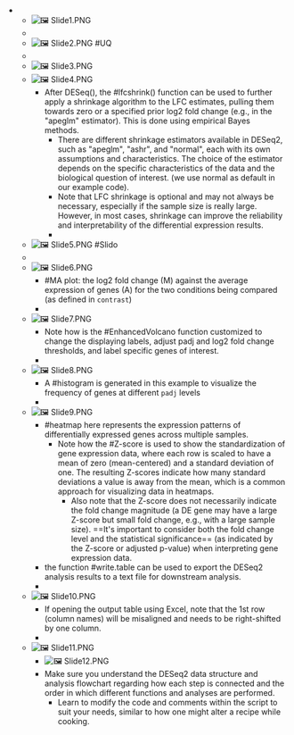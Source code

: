 -
	- ![🖼 Slide1.PNG](../assets/storages/logseq-plugin-multiple-assets/20240409_045729_Slide1.PNG)
	-
	- ![🖼 Slide2.PNG](../assets/storages/logseq-plugin-multiple-assets/20240409_045729_Slide2.PNG) #UQ
	-
	- ![🖼 Slide3.PNG](../assets/storages/logseq-plugin-multiple-assets/20240409_045730_Slide3.PNG)
	- ![🖼 Slide4.PNG](../assets/storages/logseq-plugin-multiple-assets/20240409_045730_Slide4.PNG)
		- After DESeq(), the #lfcshrink() function can be used to further apply a shrinkage algorithm to the LFC estimates, pulling them towards zero or a specified prior log2 fold change (e.g., in the "apeglm" estimator). This is done using empirical Bayes methods.
			- There are different shrinkage estimators available in DESeq2, such as "apeglm", "ashr", and "normal", each with its own assumptions and characteristics. The choice of the estimator depends on the specific characteristics of the data and the biological question of interest. (we use normal as default in our example code).
			- Note that LFC shrinkage is optional and may not always be necessary, especially if the sample size is really large. However, in most cases, shrinkage can improve the reliability and interpretability of the differential expression results.
			-
	- ![🖼 Slide5.PNG](../assets/storages/logseq-plugin-multiple-assets/20240409_045730_Slide5.PNG) #Slido
	-
	- ![🖼 Slide6.PNG](../assets/storages/logseq-plugin-multiple-assets/20240409_045730_Slide6.PNG)
		- #MA plot: the log2 fold change (M) against the average expression of genes (A) for the two conditions being compared (as defined in `contrast`)
		-
	- ![🖼 Slide7.PNG](../assets/storages/logseq-plugin-multiple-assets/20240409_045730_Slide7.PNG)
		- Note how is the #EnhancedVolcano function customized to change the displaying labels, adjust padj and log2 fold change thresholds, and label specific genes of interest.
		-
	- ![🖼 Slide8.PNG](../assets/storages/logseq-plugin-multiple-assets/20240409_045730_Slide8.PNG)
		- A #histogram is generated in this example to visualize the frequency of genes at different `padj` levels
		-
	- ![🖼 Slide9.PNG](../assets/storages/logseq-plugin-multiple-assets/20240409_045730_Slide9.PNG)
		- #heatmap here represents the expression patterns of differentially expressed genes across multiple samples.
			- Note how the #Z-score is used to show the standardization of gene expression data, where each row is scaled to have a mean of zero (mean-centered) and a standard deviation of one. The resulting Z-scores indicate how many standard deviations a value is away from the mean, which is a common approach for visualizing data in heatmaps.
				- Also note that the Z-score does not necessarily indicate the fold change magnitude (a DE gene may have a large Z-score but small fold change, e.g., with a large sample size).  ==It's important to consider both the fold change level and the statistical significance== (as indicated by the Z-score or adjusted p-value) when interpreting gene expression data.
		- the function #write.table can be used to export the DESeq2 analysis results to a text file for downstream analysis.
		-
	- ![🖼 Slide10.PNG](../assets/storages/logseq-plugin-multiple-assets/20240409_045731_Slide10.PNG)
		- If opening the output table using Excel, note that the 1st row (column names) will be misaligned and needs to be right-shifted by one column.
		-
	- ![🖼 Slide11.PNG](../assets/storages/logseq-plugin-multiple-assets/20240409_045731_Slide11.PNG)
		- ![🖼 Slide12.PNG](../assets/storages/logseq-plugin-multiple-assets/20240409_045731_Slide12.PNG)
		- Make sure you understand the DESeq2 data structure and analysis flowchart regarding how each step is connected and the order in which different functions and analyses are performed.
			- Learn to modify the code and comments within the script to suit your needs, similar to how one might alter a recipe while cooking.